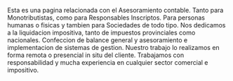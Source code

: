 Esta es una pagina relacionada con el Asesoramiento contable. Tanto para Monotributistas, como para Responsables Inscriptos.
Para personas humanas o fisicas y tambien para Sociedades de todo tipo.
Nos dedicamos a la liquidacion impositiva, tanto de impuestos provinciales como nacionales.
Confeccion de balance general y asesoramiento e implementacion de sistemas de gestion.
Nuestro trabajo lo realizamos en forma remota o presencial in situ del cliente.
Trabajamos con responsabilidad y mucha experiencia en cualquier sector comercial e impositivo.
